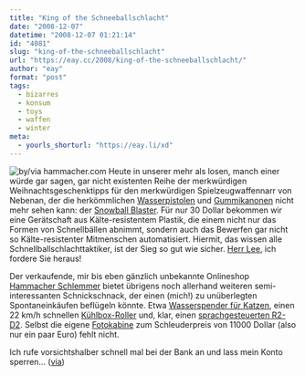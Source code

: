 ```yaml
---
title: "King of the Schneeballschlacht"
date: "2008-12-07"
datetime: "2008-12-07 01:21:14"
id: "4081"
slug: "king-of-the-schneeballschlacht"
url: "https://eay.cc/2008/king-of-the-schneeballschlacht/"
author: "eay"
format: "post"
tags:
  - bizarres
  - konsum
  - toys
  - waffen
  - winter
meta:
  - yourls_shorturl: "https://eay.li/xd"
---
```


![](/uploads/2008/snowballblaster.jpg "by/via hammacher.com") Heute in unserer mehr als losen, manch einer würde gar sagen, gar nicht existenten Reihe der merkwürdigen Weihnachtsgeschenktipps für den merkwürdigen Spielzeugwaffennarr von Nebenan, der die herkömmlichen [Wasserpistolen](//eay.cc/2007/waffenlobby-2/) und [Gummikanonen](//eay.cc/2007/waffenlobby-1/) nicht mehr sehen kann: der [Snowball Blaster](http://www.hammacher.com/publish/76244.asp). Für nur 30 Dollar bekommen wir eine Gerätschaft aus Kälte-resistentem Plastik, die einem nicht nur das Formen von Schnellbällen abnimmt, sondern auch das Bewerfen gar nicht so Kälte-resistenter Mitmenschen automatisiert. Hiermit, das wissen alle Schnellballschlachttaktiker, ist der Sieg so gut wie sicher. [Herr Lee](http://twitter.com/The_McLee), ich fordere Sie heraus!

Der verkaufende, mir bis eben gänzlich unbekannte Onlineshop [Hammacher Schlemmer](http://www.hammacher.com/) bietet übrigens noch allerhand weiteren semi-interessanten Schnickschnack, der einen (mich!) zu unüberlegten Spontaneinkäufen beflügeln könnte. Etwa [Wasserspender für Katzen](http://www.hammacher.com/publish/72732.asp), einen 22 km/h schnellen [Kühlbox-Roller](http://www.hammacher.com/publish/74747.asp) und, klar, einen [sprachgesteuerten R2-D2](http://www.hammacher.com/publish/75698.asp#). Selbst die eigene [Fotokabine](http://www.hammacher.com/publish/11337.asp) zum Schleuderpreis von 11000 Dollar (also nur ein paar Euro) fehlt nicht.

Ich rufe vorsichtshalber schnell mal bei der Bank an und lass mein Konto sperren... ([via](http://laughingsquid.com/a-rapid-fire-snowball-blaster-that-shoots-up-to-50-feet/))
